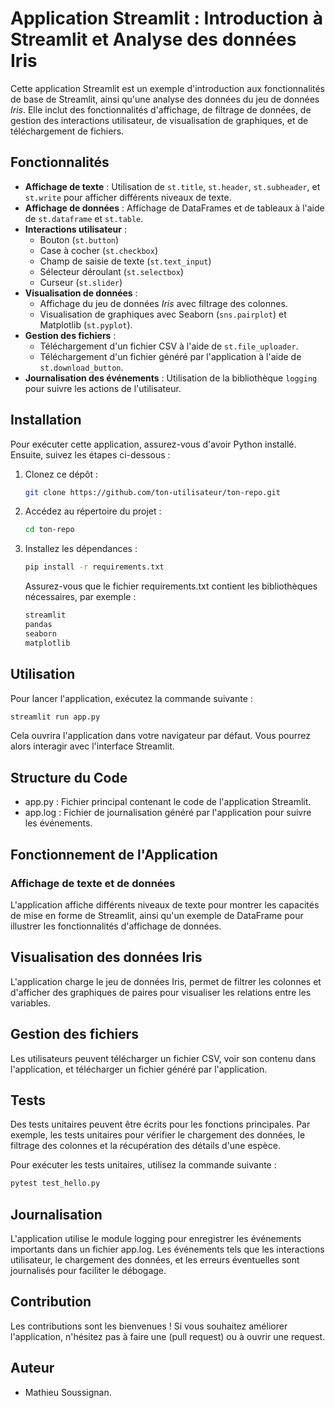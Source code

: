 # Application Streamlit : Introduction à Streamlit et Analyse des données Iris

Cette application Streamlit est un exemple d'introduction aux fonctionnalités de base de Streamlit, ainsi qu'une analyse des données du jeu de données *Iris*. Elle inclut des fonctionnalités d'affichage, de filtrage de données, de gestion des interactions utilisateur, de visualisation de graphiques, et de téléchargement de fichiers.

## Fonctionnalités

- **Affichage de texte** : Utilisation de `st.title`, `st.header`, `st.subheader`, et `st.write` pour afficher différents niveaux de texte.
- **Affichage de données** : Affichage de DataFrames et de tableaux à l'aide de `st.dataframe` et `st.table`.
- **Interactions utilisateur** : 
  - Bouton (`st.button`)
  - Case à cocher (`st.checkbox`)
  - Champ de saisie de texte (`st.text_input`)
  - Sélecteur déroulant (`st.selectbox`)
  - Curseur (`st.slider`)
- **Visualisation de données** :
  - Affichage du jeu de données *Iris* avec filtrage des colonnes.
  - Visualisation de graphiques avec Seaborn (`sns.pairplot`) et Matplotlib (`st.pyplot`).
- **Gestion des fichiers** :
  - Téléchargement d'un fichier CSV à l'aide de `st.file_uploader`.
  - Téléchargement d'un fichier généré par l'application à l'aide de `st.download_button`.
- **Journalisation des événements** : Utilisation de la bibliothèque `logging` pour suivre les actions de l'utilisateur.

## Installation

Pour exécuter cette application, assurez-vous d'avoir Python installé. Ensuite, suivez les étapes ci-dessous :

1. Clonez ce dépôt :
   ```bash
   git clone https://github.com/ton-utilisateur/ton-repo.git

   ```

2. Accédez au répertoire du projet :
   ```bash
   cd ton-repo

   ```

3. Installez les dépendances :
   ```bash
   pip install -r requirements.txt

   ```

    Assurez-vous que le fichier requirements.txt contient les bibliothèques nécessaires, par exemple :
    ```bash
    streamlit
    pandas
    seaborn
    matplotlib

    ```

## Utilisation

Pour lancer l'application, exécutez la commande suivante :
   ```bash
   streamlit run app.py

   ```
Cela ouvrira l'application dans votre navigateur par défaut. Vous pourrez alors interagir avec l'interface Streamlit.

## Structure du Code

- app.py : Fichier principal contenant le code de l'application Streamlit.
- app.log : Fichier de journalisation généré par l'application pour suivre les événements.

## Fonctionnement de l'Application

### Affichage de texte et de données

L'application affiche différents niveaux de texte pour montrer les capacités de mise en forme de Streamlit, ainsi qu'un exemple de DataFrame pour illustrer les fonctionnalités d'affichage de données.

## Visualisation des données Iris

L'application charge le jeu de données Iris, permet de filtrer les colonnes et d'afficher des graphiques de paires pour visualiser les relations entre les variables.

## Gestion des fichiers

Les utilisateurs peuvent télécharger un fichier CSV, voir son contenu dans l'application, et télécharger un fichier généré par l'application.

## Tests

Des tests unitaires peuvent être écrits pour les fonctions principales. Par exemple, les tests unitaires pour vérifier le chargement des données, le filtrage des colonnes et la récupération des détails d'une espèce.

Pour exécuter les tests unitaires, utilisez la commande suivante :

```bash
pytest test_hello.py

```
## Journalisation

L'application utilise le module logging pour enregistrer les événements importants dans un fichier app.log. Les événements tels que les interactions utilisateur, le chargement des données, et les erreurs éventuelles sont journalisés pour faciliter le débogage.

## Contribution

Les contributions sont les bienvenues ! Si vous souhaitez améliorer l'application, n'hésitez pas à faire une (pull request) ou à ouvrir une request.

## Auteur

- Mathieu Soussignan.




